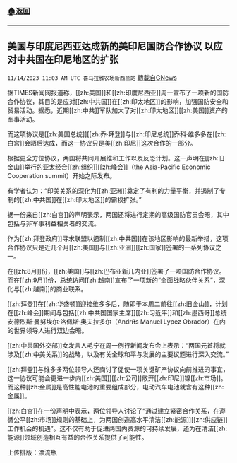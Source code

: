###  [:house:返回](README.md)
---


## 美国与印度尼西亚达成新的美印尼国防合作协议 以应对中共国在印尼地区的扩张
`11/14/2023 11:03 AM UTC 喜马拉雅农场新西兰站` [轉載自GNews](https://gnews.org/articles/1974733)

据TIMES新闻网报道称，[[zh:美国]]和[[zh:印度尼西亚]]周一宣布了一项新的国防合作协议，其目的是应对[[zh:中共国]]在[[zh:印太地区]]的影响，加强国防安全和贸易活动。据悉，近期[[zh:中共]]军队加大了对[[zh:印太地区]][[zh:美国]]资产的军事活动。

而这项协议是[[zh:美国总统]][[zh:乔·拜登]]与[[zh:印尼总统]]乔科·维多多在[[zh:白宫]]会晤后达成，而这一协议只是美[[zh:印尼]]这次合作的一部分。

根据更全方位协议，两国将共同开展维和工作以及反恐计划。这一声明在[[zh:旧金山]]举行的亚太经合[[zh:组织]][[zh:峰会]]（the Asia-Pacific Economic Cooperation summit）开始之际发布。

有学者认为：“印美关系的深化为[[zh:亚洲]]奠定了有利的力量平衡，并遏制了专制的[[zh:中共国]]在[[zh:印太地区]]的霸权扩张。”

据一份来自[[zh:白宫]]的声明表示，两国还将进行定期的高级国防官员会晤，其中包括与非军事利益相关者的交流。

作为[[zh:拜登政府]]寻求联盟以遏制[[zh:中共国]]在该地区影响的最新举措，这项合作协议只是近几个月[[zh:美国]]与[[zh:亚洲]][[zh:国家]]签署的一系列协议之一。

在[[zh:8月]]份，[[zh:美国]]与[[zh:巴布亚新几内亚]]签署了一项国防合作协议。而在[[zh:9月]]份，总统访问[[zh:越南]]宣布了一项新的“全面战略伙伴关系”，深化与[[zh:越南]]的商业联系。

[[zh:拜登]]在[[zh:华盛顿]]迎接维多多后，随即于本周二前往[[zh:旧金山]]，计划在[[zh:峰会]]期间与包括[[zh:中共国国家主席]][[zh:习近平]]和[[zh:墨西哥]]总统安德烈斯·曼努埃尔·洛佩斯·奥夫拉多尔（Andrйs Manuel Lуpez Obrador）在内的世界领导人进行双边会晤。

[[zh:中共国外交部]]女发言人毛宁在周一例行新闻发布会上表示：“两国元首将就涉及[[zh:中美关系]]的战略，以及有关全球和平与发展的主要议题进行深入交流。”

[[zh:拜登]]与维多多两位领导人还商讨了促使一项关键矿产协议向前推进的事宜，这一协议可能会更进一步向[[zh:美国]][[zh:公司]]敞开[[zh:印尼]]镍[[zh:市场]]。而这种[[zh:金属]]是高性能电池的重要组成部分，电动汽车电池就含有这种[[zh:金属]]。

[[zh:白宫]]在一份声明中表示，两位领导人讨论了“通过建立紧密合作关系，在遵循公平[[zh:市场]]规则的基础上，为两国创造高水平清洁[[zh:能源]][[zh:供应链]]工作机会的机遇”。这不仅有助于促进两国内资源的可持续发展，还为在清洁[[zh:能源]]领域创造相互有益的合作关系提供了可能性。

上传排版：漂流瓶
